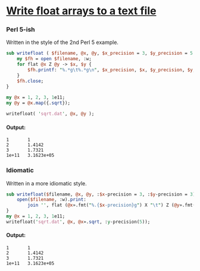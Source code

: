 [1]: https://rosettacode.org/wiki/Write_float_arrays_to_a_text_file

# [Write float arrays to a text file][1]





### Perl 5-ish



Written in the style of the 2nd Perl 5 example.

```perl
sub writefloat ( $filename, @x, @y, $x_precision = 3, $y_precision = 5 ) {
    my $fh = open $filename, :w;
    for flat @x Z @y -> $x, $y {
        $fh.printf: "%.*g\t%.*g\n", $x_precision, $x, $y_precision, $y;
    }
    $fh.close;
}
 
my @x = 1, 2, 3, 1e11;
my @y = @x.map({.sqrt});

writefloat( 'sqrt.dat', @x, @y );
```

#### Output:
```
1       1
2       1.4142
3       1.7321
1e+11   3.1623e+05
```


### Idiomatic



Written in a more idiomatic style.

```perl
sub writefloat($filename, @x, @y, :$x-precision = 3, :$y-precision = 3) {
    open($filename, :w).print:
        join '', flat (@x».fmt("%.{$x-precision}g") X "\t") Z (@y».fmt("%.{$y-precision}g") X "\n");
}
my @x = 1, 2, 3, 1e11;
writefloat('sqrt.dat', @x, @x».sqrt, :y-precision(5));
```

#### Output:
```
1       1
2       1.4142
3       1.7321
1e+11   3.1623e+05
```
